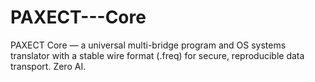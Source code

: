 # PAXECT---Core
PAXECT Core — a universal multi-bridge program and OS systems translator with a stable wire format (.freq) for secure, reproducible data transport. Zero AI.

